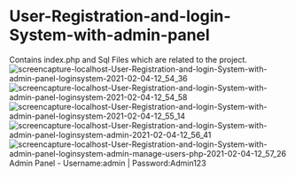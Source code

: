 # User-Registration-and-login-System-with-admin-panel
Contains index.php and Sql Files which are related to the project.
![screencapture-localhost-User-Registration-and-login-System-with-admin-panel-loginsystem-2021-02-04-12_54_36](https://user-images.githubusercontent.com/76723803/106859107-96993180-66e8-11eb-843c-240038396ab1.png)
![screencapture-localhost-User-Registration-and-login-System-with-admin-panel-loginsystem-2021-02-04-12_54_58](https://user-images.githubusercontent.com/76723803/106859124-9e58d600-66e8-11eb-9b97-badf5eb7b66d.png)
![screencapture-localhost-User-Registration-and-login-System-with-admin-panel-loginsystem-2021-02-04-12_55_14](https://user-images.githubusercontent.com/76723803/106859150-a4e74d80-66e8-11eb-8cb9-981b33624363.png)
![screencapture-localhost-User-Registration-and-login-System-with-admin-panel-loginsystem-admin-2021-02-04-12_56_41](https://user-images.githubusercontent.com/76723803/106859168-a9136b00-66e8-11eb-9270-0261ca3bf6e4.png)
![screencapture-localhost-User-Registration-and-login-System-with-admin-panel-loginsystem-admin-manage-users-php-2021-02-04-12_57_26](https://user-images.githubusercontent.com/76723803/106859186-add81f00-66e8-11eb-994f-d4ec7dd7e7b6.png)
Admin Panel - Username:admin | Password:Admin123
